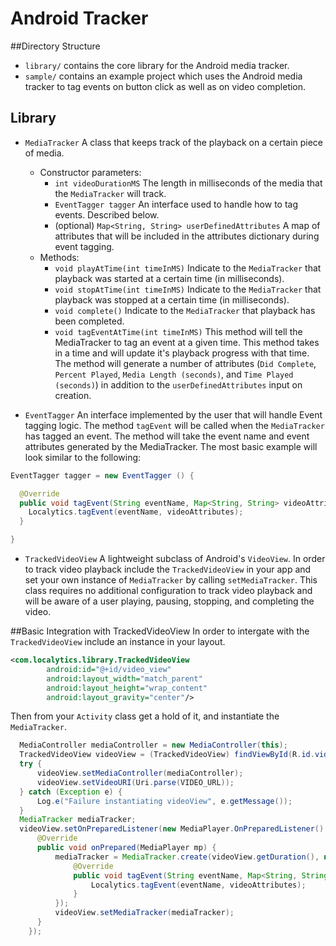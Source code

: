 # Android Tracker

##Directory Structure

* `library/` contains the core library for the Android media tracker.
* `sample/` contains an example project which uses the Android media tracker to tag events on button click as well as on video completion.

## Library

* `MediaTracker` A class that keeps track of the playback on a certain piece of media.
  * Constructor parameters:
    * `int videoDurationMS` The length in milliseconds of the media that the `MediaTracker` will track.
    * `EventTagger tagger` An interface used to handle how to tag events.  Described below.
    * (optional) `Map<String, String> userDefinedAttributes` A map of attributes that will be included in the attributes dictionary during event tagging.
  * Methods:
    * `void playAtTime(int timeInMS)` Indicate to the `MediaTracker` that playback was started at a certain time (in milliseconds).
    * `void stopAtTime(int timeInMS)` Indicate to the `MediaTracker` that playback was stopped at a certain time (in milliseconds).
    * `void complete()` Indicate to the `MediaTracker` that playback has been completed.
    * `void tagEventAtTime(int timeInMS)` This method will tell the MediaTracker to tag an event at a given time.  This method takes in a time and will update it's playback progress with that time. The method will generate a number of attributes (`Did Complete`, `Percent Played`, `Media Length (seconds)`, and `Time Played (seconds)`) in addition to the `userDefinedAttributes` input on creation.

* `EventTagger` An interface implemented by the user that will handle Event tagging logic.  The method `tagEvent` will be called when the `MediaTracker` has tagged an event.  The method will take the event name and event attributes generated by the MediaTracker. The most basic example will look similar to the following:

```java
EventTagger tagger = new EventTagger () {

  @Override
  public void tagEvent(String eventName, Map<String, String> videoAttributes) {
    Localytics.tagEvent(eventName, videoAttributes);
  }

}
```

* `TrackedVideoView` A lightweight subclass of Android's `VideoView`.  In order to track video playback include the `TrackedVideoView` in your app and set your own instance of `MediaTracker` by calling `setMediaTracker`. This class requires no additional configuration to track video playback and will be aware of a user playing, pausing, stopping, and completing the video.

##Basic Integration with TrackedVideoView
In order to intergate with the `TrackedVideoView` include an instance in your layout.

```xml
<com.localytics.library.TrackedVideoView
        android:id="@+id/video_view"
        android:layout_width="match_parent"
        android:layout_height="wrap_content"
        android:layout_gravity="center"/>
```

Then from your `Activity` class get a hold of it, and instantiate the `MediaTracker`.

```java
  MediaController mediaController = new MediaController(this);
  TrackedVideoView videoView = (TrackedVideoView) findViewById(R.id.video_view);
  try {
      videoView.setMediaController(mediaController);
      videoView.setVideoURI(Uri.parse(VIDEO_URL));
  } catch (Exception e) {
      Log.e("Failure instantiating videoView", e.getMessage());
  }
  MediaTracker mediaTracker;
  videoView.setOnPreparedListener(new MediaPlayer.OnPreparedListener() {
      @Override
      public void onPrepared(MediaPlayer mp) {
          mediaTracker = MediaTracker.create(videoView.getDuration(), new EventTagger() {
              @Override
              public void tagEvent(String eventName, Map<String, String> videoAttributes) {
                  Localytics.tagEvent(eventName, videoAttributes);
              }
          });
          videoView.setMediaTracker(mediaTracker);
      }
    });
```
